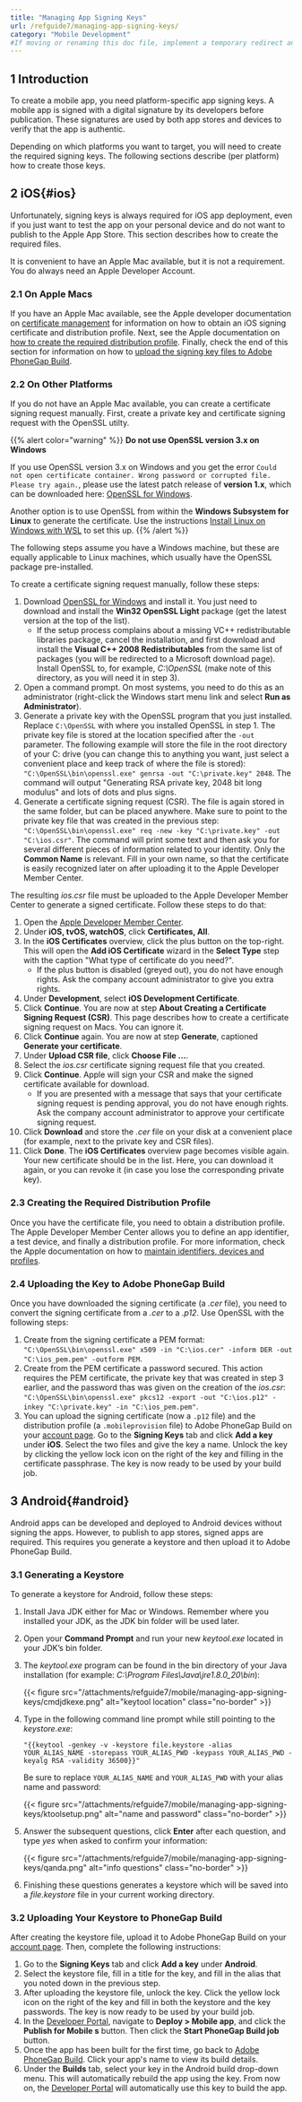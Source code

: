 ```yaml
---
title: "Managing App Signing Keys"
url: /refguide7/managing-app-signing-keys/
category: "Mobile Development"
#If moving or renaming this doc file, implement a temporary redirect and let the respective team know they should update the URL in the product. See Mapping to Products for more details.
---
```


## 1 Introduction

To create a mobile app, you need platform-specific app signing keys. A mobile app is signed with a digital signature by its developers before publication. These signatures are used by both app stores and devices to verify that the app is authentic.

Depending on which platforms you want to target, you will need to create the required signing keys. The following sections describe (per platform) how to create those keys.

## 2 iOS{#ios}

Unfortunately, signing keys is always required for iOS app deployment, even if you just want to test the app on your personal device and do not want to publish to the Apple App Store. This section describes how to create the required files.

It is convenient to have an Apple Mac available, but it is not a requirement. You do always need an Apple Developer Account.

### 2.1 On Apple Macs

If you have an Apple Mac available, see the Apple developer documentation on [certificate management](https://developer.apple.com/library/ios/documentation/IDEs/Conceptual/AppDistributionGuide/MaintainingCertificates/MaintainingCertificates.html) for information on how to obtain an iOS signing certificate and distribution profile. Next, see the Apple documentation on [how to create the required distribution profile](https://developer.apple.com/library/ios/documentation/IDEs/Conceptual/AppDistributionGuide/MaintainingProfiles/MaintainingProfiles.html). Finally, check the end of this section for information on how to [upload the signing key files to Adobe PhoneGap Build](/refguide7/managing-app-signing-keys/).

### 2.2 On Other Platforms

If you do not have an Apple Mac available, you can create a certificate signing request manually. First, create a private key and certificate signing request with the OpenSSL utilty. 

{{% alert color="warning" %}}
**Do not use OpenSSL version 3.x on Windows**

If you use OpenSSL version 3.x on Windows and you get the error `Could not open certificate container. Wrong password or corrupted file. Please try again.`, please use the latest patch release of **version 1.x**, which can be downloaded here: [OpenSSL for Windows](https://slproweb.com/products/Win32OpenSSL.html).

Another option is to use OpenSSL from within the **Windows Subsystem for Linux** to generate the certificate. Use the instructions [Install Linux on Windows with WSL](https://learn.microsoft.com/en-us/windows/wsl/install) to set this up.
{{% /alert %}}

The following steps assume you have a Windows machine, but these are equally applicable to Linux machines, which usually have the OpenSSL package pre-installed.

To create a certificate signing request manually, follow these steps:

1. Download [OpenSSL for Windows](https://www.openssl.org/community/binaries.html) and install it. You just need to download and install the **Win32 OpenSSL Light** package (get the latest version at the top of the list).
    * If the setup process complains about a missing VC++ redistributable libraries package, cancel the installation, and first download and install the **Visual C++ 2008 Redistributables** from the same list of packages (you will be redirected to a Microsoft download page). Install OpenSSL to, for example, *C:\OpenSSL* (make note of this directory, as you will need it in step 3).
2. Open a command prompt. On most systems, you need to do this as an administrator (right-click the Windows start menu link and select **Run as Administrator**).
3. Generate a private key with the OpenSSL program that you just installed. Replace `C:\OpenSSL` with where you installed OpenSSL in step 1. The private key file is stored at the location specified after the `-out` parameter. The following example will store the file in the root directory of your C: drive (you can change this to anything you want, just select a convenient place and keep track of where the file is stored): `"C:\OpenSSL\bin\openssl.exe" genrsa -out "C:\private.key" 2048`. The command will output "Generating RSA private key, 2048 bit long modulus" and lots of dots and plus signs.
4. Generate a certificate signing request (CSR). The file is again stored in the same folder, but can be placed anywhere. Make sure to point to the private key file that was created in the previous step: `"C:\OpenSSL\bin\openssl.exe" req -new -key "C:\private.key" -out "C:\ios.csr"`. The command will print some text and then ask you for several different pieces of information related to your identity. Only the **Common Name** is relevant. Fill in your own name, so that the certificate is easily recognized later on after uploading it to the Apple Developer Member Center.

The resulting *ios.csr* file must be uploaded to the Apple Developer Member Center to generate a signed certificate. Follow these steps to do that:

1. Open the [Apple Developer Member Center](https://developer.apple.com/account/overview.action).
2. Under **iOS, tvOS, watchOS**, click **Certificates, All**.
3. In the **iOS Certificates** overview, click the plus button on the top-right. This will open the **Add iOS Certificate** wizard in the **Select Type** step with the caption "What type of certificate do you need?".
    * If the plus button is disabled (greyed out), you do not have enough rights. Ask the company account administrator to give you extra rights.
4. Under **Development**, select **iOS Development Certificate**.
5. Click **Continue**. You are now at step **About Creating a Certificate Signing Request (CSR)**. This page describes how to create a certificate signing request on Macs. You can ignore it.
6. Click **Continue** again. You are now at step **Generate**, captioned **Generate your certificate**.
7. Under **Upload CSR file**, click **Choose File ...**.
8. Select the *ios.csr* certificate signing request file that you created.
9. Click **Continue**. Apple will sign your CSR and make the signed certificate available for download.
    * If you are presented with a message that says that your certificate signing request is pending approval, you do not have enough rights. Ask the company account administrator to approve your certificate signing request.
10. Click **Download** and store the *.cer* file on your disk at a convenient place (for example, next to the private key and CSR files).
11. Click **Done**. The **iOS Certificates** overview page becomes visible again. Your new certificate should be in the list. Here, you can download it again, or you can revoke it (in case you lose the corresponding private key).

### 2.3 Creating the Required Distribution Profile

Once you have the certificate file, you need to obtain a distribution profile. The Apple Developer Member Center allows you to define an app identifier, a test device, and finally a distribution profile. For more information, check the Apple documentation on how to [maintain identifiers, devices and profiles](https://developer.apple.com/library/ios/documentation/IDEs/Conceptual/AppDistributionGuide/MaintainingProfiles/MaintainingProfiles.html).

### 2.4 Uploading the Key to Adobe PhoneGap Build

Once you have downloaded the signing certificate (a *.cer* file), you need to convert the signing certificate from a *.cer* to a *.p12*. Use OpenSSL with the following steps:

1. Create from the signing certificate a PEM format: `"C:\OpenSSL\bin\openssl.exe" x509 -in "C:\ios.cer" -inform DER -out "C:\ios_pem.pem" -outform PEM`.
2. Create from the PEM certificate a password secured. This action requires the PEM certificate, the private key that was created in step 3 earlier, and the password thas was given on the creation of the *ios.csr*: `"C:\OpenSSL\bin\openssl.exe" pkcs12 -export -out "C:\ios.p12" -inkey "C:\private.key" -in "C:\ios_pem.pem"`.
3. You can upload the signing certificate (now a `.p12` file) and the distribution profile (a `.mobileprovision` file) to Adobe PhoneGap Build on your [account page](https://helpx.adobe.com/experience-manager/kb/adobe-phonegap-end-of-service.html). Go to the **Signing Keys** tab and click **Add a key** under **iOS**. Select the two files and give the key a name. Unlock the key by clicking the yellow lock icon on the right of the key and filling in the certificate passphrase. The key is now ready to be used by your build job.

## 3 Android{#android}

Android apps can be developed and deployed to Android devices without signing the apps. However, to publish to app stores, signed apps are required. This requires you generate a keystore and then upload it to Adobe PhoneGap Build.

### 3.1 Generating a Keystore

To generate a keystore for Android, follow these steps:

1. Install Java JDK either for Mac or Windows. Remember where you installed your JDK, as the JDK bin folder will be used later.
2. Open your **Command Prompt** and run your new *keytool.exe* located in your JDK’s bin folder.
3. The *keytool.exe* program can be found in the bin directory of your Java installation (for example: *C:\Program Files\Java\jre1.8.0_20\bin*):

    {{< figure src="/attachments/refguide7/mobile/managing-app-signing-keys/cmdjdkexe.png" alt="keytool location" class="no-border" >}}

4. Type in the following command line prompt while still pointing to the *keystore.exe*: 

    ```text {linenos=false}
    "{{keytool -genkey -v -keystore file.keystore -alias YOUR_ALIAS_NAME -storepass YOUR_ALIAS_PWD -keypass YOUR_ALIAS_PWD -keyalg RSA -validity 36500}}"
    ```

    Be sure to replace `YOUR_ALIAS_NAME` and `YOUR_ALIAS_PWD` with your alias name and password:

    {{< figure src="/attachments/refguide7/mobile/managing-app-signing-keys/ktoolsetup.png" alt="name and password" class="no-border" >}}

5. Answer the subsequent questions, click **Enter** after each question, and type *yes* when asked to confirm your information: 

    {{< figure src="/attachments/refguide7/mobile/managing-app-signing-keys/qanda.png" alt="info questions" class="no-border" >}}

6. Finishing these questions generates a keystore which will be saved into a *file.keystore* file in your current working directory. 

### 3.2 Uploading Your Keystore to PhoneGap Build

After creating the keystore file, upload it to Adobe PhoneGap Build on your [account page](https://helpx.adobe.com/experience-manager/kb/adobe-phonegap-end-of-service.html). Then, complete the following instructions:

1. Go to the **Signing Keys** tab and click **Add a key** under **Android**. 
2. Select the keystore file, fill in a title for the key, and fill in the alias that you noted down in the previous step. 
3. After uploading the keystore file, unlock the key. Click the yellow lock icon on the right of the key and fill in both the keystore and the key passwords. The key is now ready to be used by your build job.
4. In the [Developer Portal](https://sprintr.home.mendix.com/index.html), navigate to **Deploy > Mobile app**, and click the **Publish for Mobile s** button. Then click the **Start PhoneGap Build job** button.
5. Once the app has been built for the first time, go back to [Adobe PhoneGap Build](https://helpx.adobe.com/experience-manager/kb/adobe-phonegap-end-of-service.html). Click your app's name to view its build details.
6. Under the **Builds** tab, select your key in the Android build drop-down menu. This will automatically rebuild the app using the key. From now on, the [Developer Portal](https://sprintr.home.mendix.com/index.html) will automatically use this key to build the app.
